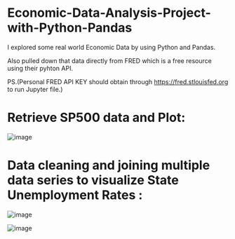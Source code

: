 # Economic-Data-Analysis-Project-with-Python-Pandas 
I explored some real world Economic Data by using Python and Pandas.

Also pulled down that data directly from FRED which is a free resource using their pyhton API.

PS.(Personal FRED API KEY should obtain through https://fred.stlouisfed.org to run Jupyter file.)

# Retrieve SP500 data and Plot:
![image](https://github.com/user-attachments/assets/de5c1b02-0ef4-4415-8f7d-3826b0b886a2)

# Data cleaning and joining multiple data series to visualize State Unemployment Rates :
![image](https://github.com/user-attachments/assets/e32b0373-e3d7-48f7-a6b8-0beea798d881)

![image](https://github.com/user-attachments/assets/68cfc47a-7f8b-4270-b5a5-ddc10fc8e8cb)

